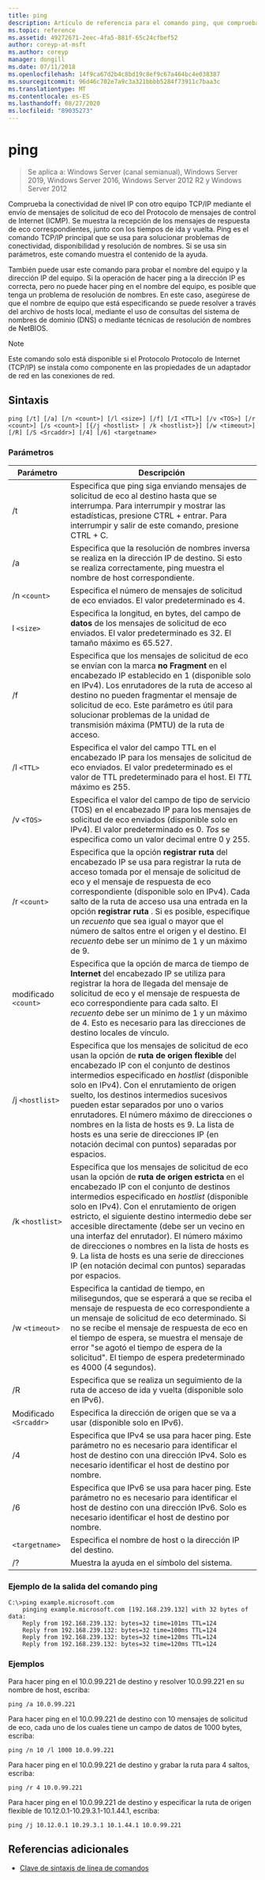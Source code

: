 ```yaml
---
title: ping
description: Artículo de referencia para el comando ping, que comprueba la conectividad de red.
ms.topic: reference
ms.assetid: 49272671-2eec-4fa5-881f-65c24cfbef52
author: coreyp-at-msft
ms.author: coreyp
manager: dongill
ms.date: 07/11/2018
ms.openlocfilehash: 14f9ca67d2b4c8bd19c8ef9c67a464bc4e038387
ms.sourcegitcommit: 96d46c702e7a9c3a321bbbb5284f73911c7baa3c
ms.translationtype: MT
ms.contentlocale: es-ES
ms.lasthandoff: 08/27/2020
ms.locfileid: "89035273"
---
```

# <a name="ping"></a>ping

> Se aplica a: Windows Server (canal semianual), Windows Server 2019, Windows Server 2016, Windows Server 2012 R2 y Windows Server 2012

Comprueba la conectividad de nivel IP con otro equipo TCP/IP mediante el envío de mensajes de solicitud de eco del Protocolo de mensajes de control de Internet (ICMP). Se muestra la recepción de los mensajes de respuesta de eco correspondientes, junto con los tiempos de ida y vuelta. Ping es el comando TCP/IP principal que se usa para solucionar problemas de conectividad, disponibilidad y resolución de nombres. Si se usa sin parámetros, este comando muestra el contenido de la ayuda.

También puede usar este comando para probar el nombre del equipo y la dirección IP del equipo. Si la operación de hacer ping a la dirección IP es correcta, pero no puede hacer ping en el nombre del equipo, es posible que tenga un problema de resolución de nombres. En este caso, asegúrese de que el nombre de equipo que está especificando se puede resolver a través del archivo de hosts local, mediante el uso de consultas del sistema de nombres de dominio (DNS) o mediante técnicas de resolución de nombres de NetBIOS.

> [!NOTE]
> Este comando solo está disponible si el Protocolo Protocolo de Internet (TCP/IP) se instala como componente en las propiedades de un adaptador de red en las conexiones de red.

## <a name="syntax"></a>Sintaxis

```
ping [/t] [/a] [/n <count>] [/l <size>] [/f] [/I <TTL>] [/v <TOS>] [/r <count>] [/s <count>] [{/j <hostlist> | /k <hostlist>}] [/w <timeout>] [/R] [/S <Srcaddr>] [/4] [/6] <targetname>
```

### <a name="parameters"></a>Parámetros

| Parámetro | Descripción |
|--|--|
| /t | Especifica que ping siga enviando mensajes de solicitud de eco al destino hasta que se interrumpa. Para interrumpir y mostrar las estadísticas, presione CTRL + entrar. Para interrumpir y salir de este comando, presione CTRL + C. |
| /a | Especifica que la resolución de nombres inversa se realiza en la dirección IP de destino. Si esto se realiza correctamente, ping muestra el nombre de host correspondiente. |
| /n `<count>` | Especifica el número de mensajes de solicitud de eco enviados. El valor predeterminado es 4. |
| l `<size>` | Especifica la longitud, en bytes, del campo de **datos** de los mensajes de solicitud de eco enviados. El valor predeterminado es 32. El tamaño máximo es 65.527. |
| /f | Especifica que los mensajes de solicitud de eco se envían con la marca **no Fragment** en el encabezado IP establecido en 1 (disponible solo en IPv4). Los enrutadores de la ruta de acceso al destino no pueden fragmentar el mensaje de solicitud de eco. Este parámetro es útil para solucionar problemas de la unidad de transmisión máxima (PMTU) de la ruta de acceso. |
| /I `<TTL>` | Especifica el valor del campo TTL en el encabezado IP para los mensajes de solicitud de eco enviados. El valor predeterminado es el valor de TTL predeterminado para el host. El *TTL* máximo es 255. |
| /v `<TOS>` | Especifica el valor del campo de tipo de servicio (TOS) en el encabezado IP para los mensajes de solicitud de eco enviados (disponible solo en IPv4). El valor predeterminado es 0. *Tos* se especifica como un valor decimal entre 0 y 255. |
| /r `<count>` | Especifica que la opción **registrar ruta** del encabezado IP se usa para registrar la ruta de acceso tomada por el mensaje de solicitud de eco y el mensaje de respuesta de eco correspondiente (disponible solo en IPv4). Cada salto de la ruta de acceso usa una entrada en la opción **registrar ruta** . Si es posible, especifique un *recuento* que sea igual o mayor que el número de saltos entre el origen y el destino. El *recuento* debe ser un mínimo de 1 y un máximo de 9. |
| modificado `<count>` | Especifica que la opción de marca de tiempo de **Internet** del encabezado IP se utiliza para registrar la hora de llegada del mensaje de solicitud de eco y el mensaje de respuesta de eco correspondiente para cada salto. El *recuento* debe ser un mínimo de 1 y un máximo de 4. Esto es necesario para las direcciones de destino locales de vínculo. |
| /j `<hostlist>` | Especifica que los mensajes de solicitud de eco usan la opción de **ruta de origen flexible** del encabezado IP con el conjunto de destinos intermedios especificado en *hostlist* (disponible solo en IPv4). Con el enrutamiento de origen suelto, los destinos intermedios sucesivos pueden estar separados por uno o varios enrutadores. El número máximo de direcciones o nombres en la lista de hosts es 9. La lista de hosts es una serie de direcciones IP (en notación decimal con puntos) separadas por espacios. |
| /k `<hostlist>` | Especifica que los mensajes de solicitud de eco usan la opción de **ruta de origen estricta** en el encabezado IP con el conjunto de destinos intermedios especificado en *hostlist* (disponible solo en IPv4). Con el enrutamiento de origen estricto, el siguiente destino intermedio debe ser accesible directamente (debe ser un vecino en una interfaz del enrutador). El número máximo de direcciones o nombres en la lista de hosts es 9. La lista de hosts es una serie de direcciones IP (en notación decimal con puntos) separadas por espacios. |
| /w `<timeout>` | Especifica la cantidad de tiempo, en milisegundos, que se esperará a que se reciba el mensaje de respuesta de eco correspondiente a un mensaje de solicitud de eco determinado. Si no se recibe el mensaje de respuesta de eco en el tiempo de espera, se muestra el mensaje de error "se agotó el tiempo de espera de la solicitud". El tiempo de espera predeterminado es 4000 (4 segundos). |
| /R | Especifica que se realiza un seguimiento de la ruta de acceso de ida y vuelta (disponible solo en IPv6). |
| Modificado `<Srcaddr>` | Especifica la dirección de origen que se va a usar (disponible solo en IPv6). |
| /4 | Especifica que IPv4 se usa para hacer ping. Este parámetro no es necesario para identificar el host de destino con una dirección IPv4. Solo es necesario identificar el host de destino por nombre. |
| /6 | Especifica que IPv6 se usa para hacer ping. Este parámetro no es necesario para identificar el host de destino con una dirección IPv6. Solo es necesario identificar el host de destino por nombre. |
| `<targetname>` | Especifica el nombre de host o la dirección IP del destino. |
| /? | Muestra la ayuda en el símbolo del sistema. |

### <a name="example-of-the-ping-command-output"></a>Ejemplo de la salida del comando ping

```
C:\>ping example.microsoft.com
    pinging example.microsoft.com [192.168.239.132] with 32 bytes of data:
    Reply from 192.168.239.132: bytes=32 time=101ms TTL=124
    Reply from 192.168.239.132: bytes=32 time=100ms TTL=124
    Reply from 192.168.239.132: bytes=32 time=120ms TTL=124
    Reply from 192.168.239.132: bytes=32 time=120ms TTL=124
```

### <a name="examples"></a>Ejemplos

Para hacer ping en el 10.0.99.221 de destino y resolver 10.0.99.221 en su nombre de host, escriba:

```
ping /a 10.0.99.221
```

Para hacer ping en el 10.0.99.221 de destino con 10 mensajes de solicitud de eco, cada uno de los cuales tiene un campo de datos de 1000 bytes, escriba:

```
ping /n 10 /l 1000 10.0.99.221
```

Para hacer ping en el 10.0.99.221 de destino y grabar la ruta para 4 saltos, escriba:

```
ping /r 4 10.0.99.221
```

Para hacer ping en el 10.0.99.221 de destino y especificar la ruta de origen flexible de 10.12.0.1-10.29.3.1-10.1.44.1, escriba:

```
ping /j 10.12.0.1 10.29.3.1 10.1.44.1 10.0.99.221
```

## <a name="additional-references"></a>Referencias adicionales

- [Clave de sintaxis de línea de comandos](command-line-syntax-key.md)
